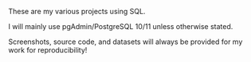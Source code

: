 These are my various projects using SQL.

I will mainly use pgAdmin/PostgreSQL 10/11 unless otherwise stated.

Screenshots, source code, and datasets will always be provided for my work for reproducibility!
